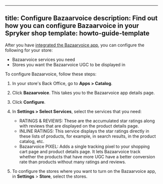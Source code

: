   
---
title: Configure Bazaarvoice
description: Find out how you can configure Bazaarvoice in your Spryker shop
template: howto-guide-template 
---

After you have [integrated the Bazaarvoice app](/docs/pbc/all/ratings-reviews/{{site.version}}/third-party-integrations/integrate-bazaarvoice.html), you can configure the following for your store:
- Bazaarvoice services you need
- Stores you want the Bazaarvoice UGC to be displayed in

To configure Bazaarvoice, follow these steps:

1. In your store's Back Office, go to **Apps > Catalog**.
2. Click **Bazaarvoice**. This takes you to the Bazaarvoice app details page.
3. Click **Configure**.
4. In **Settings > Select Services**, select the services that you need:
   - RATINGS & REVIEWS: These are the accumulated star ratings along with reviews that are displayed on the product details page.
   <!---- QUESTIONS & ANSWERS:--> 
   - INLINE RATINGS: This service displays the star ratings directly in these lists of products, for example, in search results, in the product catalog, etc.
   - Bazaarvoice PIXEL: Adds a single tracking pixel to your shopping cart page and product details page. It lets Bazaarvoice track whether the products that have more UGC have a better conversion rate than products without many ratings and reviews.

5. To configure the stores where you want to turn on the Bazaarvoice app, in **Settings** > **Store**, select the stores.
